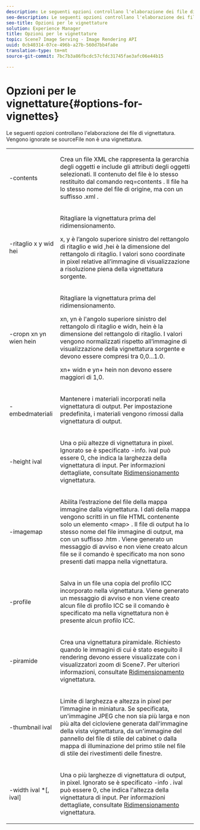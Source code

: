 ```yaml
---
description: Le seguenti opzioni controllano l'elaborazione dei file di vignettatura. Vengono ignorate se sourceFile non è una vignettatura.
seo-description: Le seguenti opzioni controllano l'elaborazione dei file di vignettatura. Vengono ignorate se sourceFile non è una vignettatura.
seo-title: Opzioni per le vignettature
solution: Experience Manager
title: Opzioni per le vignettature
topic: Scene7 Image Serving - Image Rendering API
uuid: 0cb40314-07ce-496b-a27b-560d7bb4fa8e
translation-type: tm+mt
source-git-commit: 7bc7b3a86fbcdc57cfdc31745fae3afc06e44b15

---
```



# Opzioni per le vignettature{#options-for-vignettes}

Le seguenti opzioni controllano l&#39;elaborazione dei file di vignettatura. Vengono ignorate se sourceFile non è una vignettatura.

<table id="simpletable_6D0C967EB84947FBAC34B46C4BB23AF0"> 
 <tr class="strow"> 
  <td class="stentry"> <p><span class="codeph"> -contents</span> </p></td> 
  <td class="stentry"> <p>Crea un file XML che rappresenta la gerarchia degli oggetti e include gli attributi degli oggetti selezionati. Il contenuto del file è lo stesso restituito dal comando <span class="codeph"> req=contents</span> . Il file ha lo stesso nome del file di origine, ma con un suffisso <span class="filepath"> .xml</span> . </p></td> 
 </tr> 
 <tr class="strow"> 
  <td class="stentry"> <p><span class="codeph">-ritaglio <span class="varname"> x</span><span class="varname"> y</span><span class="varname"> wid</span><span class="varname"> hei</span></span> </p></td> 
  <td class="stentry"> <p>Ritagliare la vignettatura prima del ridimensionamento. </p> <p><span class="codeph"><span class="varname"> x</span>,<span class="varname"> y è l’angolo superiore sinistro del rettangolo di ritaglio e</span></span> wid <span class="codeph"><span class="varname"> ,</span>hei<span class="varname"></span></span> è la dimensione del rettangolo di ritaglio. I valori sono coordinate in pixel relative all’immagine di visualizzazione a risoluzione piena della vignettatura sorgente. </p></td> 
 </tr> 
 <tr class="strow"> 
  <td class="stentry"> <p><span class="codeph">-cropn <span class="varname"> xn</span><span class="varname"> yn</span><span class="varname"> wien hein</span><span class="varname"></span></span> </p> </td> 
  <td class="stentry"> <p>Ritagliare la vignettatura prima del ridimensionamento. </p> <p><span class="codeph"><span class="varname"> xn</span>,<span class="varname"> yn</span></span> è l'angolo superiore sinistro del rettangolo di ritaglio e <span class="codeph"><span class="varname"> widn</span>,<span class="varname"> hein</span></span> è la dimensione del rettangolo di ritaglio. I valori vengono normalizzati rispetto all’immagine di visualizzazione della vignettatura sorgente e devono essere compresi tra 0,0...1.0. </p> <p><span class="codeph"><span class="varname"> xn</span></span>+<span class="codeph"><span class="varname"> widn</span></span> e <span class="codeph"><span class="varname"> yn</span></span>+<span class="codeph"><span class="varname"> hein</span></span> non devono essere maggiori di 1,0. </p></td> 
 </tr> 
 <tr class="strow"> 
  <td class="stentry"> <p><span class="codeph"> -embedmateriali</span> </p></td> 
  <td class="stentry"> <p>Mantenere i materiali incorporati nella vignettatura di output. Per impostazione predefinita, i materiali vengono rimossi dalla vignettatura di output. </p></td> 
 </tr> 
 <tr class="strow"> 
  <td class="stentry"> <p><span class="codeph">-height <span class="varname"> ival</span></span> </p></td> 
  <td class="stentry"> <p>Una o più altezze di vignettatura in pixel. Ignorato se è specificato -info. <span class="varname"> ival</span> può essere 0, che indica la larghezza della vignettatura di input. Per informazioni dettagliate, consultate <a href="../../../../ir-api/vntc/utilities/c-ir-vignette-converter-vntc/c-ir-vignette-scaling.md#concept-e373a29c2f954df98d704c7723804585" type="concept" format="dita" scope="local"> Ridimensionamento</a> vignettatura. </p></td> 
 </tr> 
 <tr class="strow"> 
  <td class="stentry"> <p><span class="codeph"> -imagemap</span> </p></td> 
  <td class="stentry"> <p>Abilita l’estrazione del file della mappa immagine dalla vignettatura. I dati della mappa vengono scritti in un file HTML contenente solo un elemento <span class="codeph"> &lt;map&gt;</span> . Il file di output ha lo stesso nome del file immagine di output, ma con un suffisso <span class="filepath"> .htm</span> . Viene generato un messaggio di avviso e non viene creato alcun file se il comando è specificato ma non sono presenti dati mappa nella vignettatura. </p></td> 
 </tr> 
 <tr class="strow"> 
  <td class="stentry"> <p><span class="codeph"> -profile</span> </p></td> 
  <td class="stentry"> <p>Salva in un file una copia del profilo ICC incorporato nella vignettatura. Viene generato un messaggio di avviso e non viene creato alcun file di profilo ICC se il comando è specificato ma nella vignettatura non è presente alcun profilo ICC. </p></td> 
 </tr> 
 <tr class="strow"> 
  <td class="stentry"> <p><span class="codeph"> -piramide</span> </p></td> 
  <td class="stentry"> <p>Crea una vignettatura piramidale. Richiesto quando le immagini di cui è stato eseguito il rendering devono essere visualizzate con i visualizzatori zoom di Scene7. Per ulteriori informazioni, consultate <a href="../../../../ir-api/vntc/utilities/c-ir-vignette-converter-vntc/c-ir-vignette-scaling.md#concept-e373a29c2f954df98d704c7723804585" type="concept" format="dita" scope="local"> Ridimensionamento</a> vignettatura. </p></td> 
 </tr> 
 <tr class="strow"> 
  <td class="stentry"> <p><span class="codeph">-thumbnail <span class="varname"> ival</span></span> </p></td> 
  <td class="stentry"> <p>Limite di larghezza e altezza in pixel per l’immagine in miniatura. Se specificata, un'immagine JPEG che non sia più larga e non <span class="varname"> più alta del</span> cicloviene generata dall'immagine della vista vignettatura, da un'immagine del pannello del file di stile del cabinet o dalla mappa di illuminazione del primo stile nel file di stile dei rivestimenti delle finestre. </p></td> 
 </tr> 
 <tr class="strow"> 
  <td class="stentry"> <p><span class="codeph">-width <span class="varname"> ival</span> *[,<span class="varname"> ival</span>]</span> </p></td> 
  <td class="stentry"> <p>Una o più larghezze di vignettatura di output, in pixel. Ignorato se è specificato <span class="codeph"> -info</span> . <span class="varname"> ival</span> può essere 0, che indica l'altezza della vignettatura di input. Per informazioni dettagliate, consultate <a href="../../../../ir-api/vntc/utilities/c-ir-vignette-converter-vntc/c-ir-vignette-scaling.md#concept-e373a29c2f954df98d704c7723804585" type="concept" format="dita" scope="local"> Ridimensionamento</a> vignettatura. </p></td> 
 </tr> 
</table>

